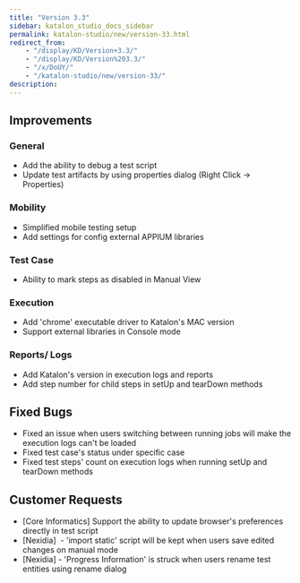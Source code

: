 ```yaml
---
title: "Version 3.3"
sidebar: katalon_studio_docs_sidebar
permalink: katalon-studio/new/version-33.html
redirect_from:
    - "/display/KD/Version+3.3/"
    - "/display/KD/Version%203.3/"
    - "/x/DoUY/"
    - "/katalon-studio/new/version-33/"
description:
---
```

Improvements
------------

### General

*   Add the ability to debug a test script
*   Update test artifacts by using properties dialog (Right Click -> Properties)

### Mobility

*   Simplified mobile testing setup
*   Add settings for config external APPIUM libraries

### Test Case

*   Ability to mark steps as disabled in Manual View

### Execution

*   Add 'chrome' executable driver to Katalon's MAC version
*   Support external libraries in Console mode

### Reports/ Logs

*   Add Katalon's version in execution logs and reports
*   Add step number for child steps in setUp and tearDown methods

Fixed Bugs
----------

*   Fixed an issue when users switching between running jobs will make the execution logs can't be loaded
*   Fixed test case's status under specific case
*   Fixed test steps' count on execution logs when running setUp and tearDown methods

Customer Requests
-----------------

*   \[Core Informatics\] Support the ability to update browser's preferences directly in test script
*   \[Nexidia\]  - 'import static' script will be kept when users save edited changes on manual mode
*   \[Nexidia\] - 'Progress Information' is struck when users rename test entities using rename dialog